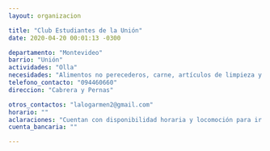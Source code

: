 ```yaml
---
layout: organizacion

title: "Club Estudiantes de la Unión"
date: 2020-04-20 00:01:13 -0300

departamento: "Montevideo"
barrio: "Unión"
actividades: "Olla"
necesidades: "Alimentos no perecederos, carne, artículos de limpieza y ropa de abrigo"
telefono_contacto: "094460660"
direccion: "Cabrera y Pernas"

otros_contactos: "lalogarmen2@gmail.com"
horario: ""
aclaraciones: "Cuentan con disponibilidad horaria y locomoción para ir por las donaciones"
cuenta_bancaria: ""

---
```

